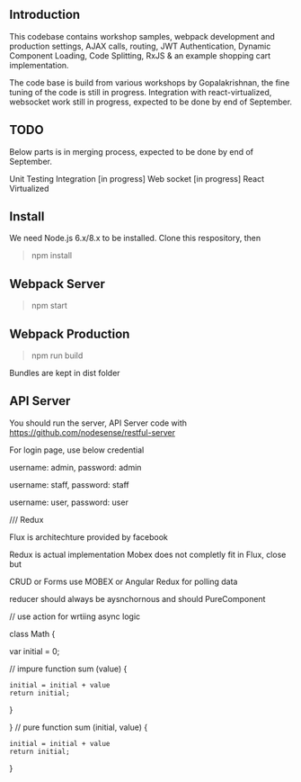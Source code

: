 ## Introduction
This codebase contains workshop samples, webpack development and production settings, AJAX calls, routing, JWT Authentication, Dynamic Component Loading, Code Splitting, RxJS & an example shopping cart implementation.

The code base is build from various workshops by Gopalakrishnan, the fine tuning of the code is still in progress. Integration with react-virtualized, websocket work still in progress, expected to be done by end of September. 

## TODO
Below parts is in merging process, expected to be done by end of September. 

  Unit Testing Integration [in progress]
  Web socket [in progress]
  React Virtualized

## Install

We need Node.js 6.x/8.x to be installed. 
Clone this respository, then

> npm install

## Webpack Server

> npm start


## Webpack Production

> npm run build

Bundles are kept in dist folder

## API Server

You should run the server, API Server code with  https://github.com/nodesense/restful-server
 
For login page, use below credential

username: admin, password: admin

username: staff, password: staff

username: user, password: user


/// Redux

Flux is architechture provided by facebook

Redux is actual implementation
Mobex does not completly fit in Flux, close but

CRUD or Forms use MOBEX or Angular
Redux for polling data


reducer should always be aysnchornous and should PureComponent

// use action for wrtiing async logic

class Math {

  var initial = 0;

 // impure function
  sum (value) {
  
    initial = initial + value
    return initial;

  }

}
// pure function 
sum (initial, value) {
  
    initial = initial + value
    return initial;

}





